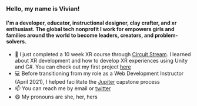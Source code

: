 ### Hello, my name is Vivian!

#### I'm a developer, educator, instructional designer, clay crafter, and xr enthusiast. The global tech nonprofit I work for empowers girls and families around the world to become leaders, creators, and problem-solvers. 

- 🔭  I just completed a 10 week XR course through [Circuit Stream](https://circuitstream.com/). I learned about XR development and how to develop XR experiences using Unity and C#. You can check out my first project [here](https://viviancan.dev/rollaball)
- 💻  Before transitioning from my role as a Web Development Instructor (April 2021), I helped facilitate the [Jupiter](https://codeup.com/jupiter/) capstone process
- 📫  You can reach me by email or [twitter](https://www.twitter.com/viviancandev)
- 😄  My pronouns are she, her, hers


<!--
**viviancan/viviancan** is a ✨ _special_ ✨ repository because its `README.md` (this file) appears on your GitHub profile.

Here are some ideas to get you started:

- 🔭 I’m currently working on ...
- 🌱 I’m currently learning ...
- 👯 I’m looking to collaborate on ...
- 🤔 I’m looking for help with ...
- 💬 Ask me about ...
- 📫 How to reach me: ...
- 😄 Pronouns: ...
- ⚡ Fun fact: ...
-->
